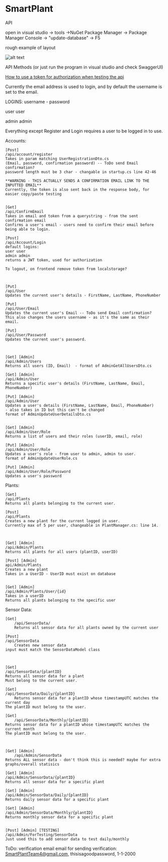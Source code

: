 # SmartPlant
API

open in visual studio -> tools ->NuGet Package Manager -> Package Manager Console -> "update-database" -> F5

rough example of layout

![alt text](https://i.imgur.com/Kpu1YoR.png)



API Methods (or just run the program in visual studio and check SwaggerUI)

<a href="https://gfycat.com/vagueacademicferret">How to use a token for authorization when testing the api</a>

Currently the email address is used to login, and by default the username is set to the email.

LOGINS: username - password

user user

admin admin

Everything except Register and Login requires a user to be logged in to use.

Accounts:

	[Post]
	/api/account/register
	Takes in param matching UserRegistrationDto.cs
	(Email, password, confirmation password) -- ToDo send Email confirmation?
	password length must be 3 char - changable in startup.cs line 42-46

	**WARNING - THIS ACTUALLY SENDS A CONFIRMATION EMAIL LINK TO THE INPUTTED EMAIL**
	Currently, the token is also sent back in the response body, for easier copy/paste testing


	[Get]
	/api/ConfirmEmail
	Takes in email and token from a querystring - from the sent confirmation email
	Confirms a user's email - users need to confirm their email before being able to login.
	
	[Post]
	/api/Account/Login
	default logins: 
	user user
	admin admin
	returns a JWT token, used for authorization

	To logout, on frontend remove token from localstorage?

	
	
	[Put]
	/api/User
	Updates the current user's details - FirstName, LastName, PhoneNumber

	[Put]
	/api/User/Email
	Updates the current user's Email -- ToDo send Email confirmation?
	This also changes the users username - as it's the same as their email.

	[Put]
	/api/User/Password
	Updates the current user's password.

	
	
	[Get] [Admin]
	/api/Admin/Users
	Returns all users (ID, Email)  - format of AdminGetAllUsersDto.cs

	[Get] [Admin]
	/api/Admin/User	
	Returns a specific user's details (FirstName, LastName, Email, PhoneNumber)	

	[Put] [Admin]
	/api/Admin/User	
	Updates a user's details (FirstName, LastName, Email, PhoneNumber)
	- also takes in ID but this can't be changed
	format of AdminUpdateUserDetailsDto.cs


	[Get] [Admin]
	/api/Admin/User/Role
	Returns a list of users and their roles (userID, email, role)

	[Put] [Admin]
	/api/Admin/User/Role
	Updates a user's role - from user to admin, admin to user.
	format of AdminUpdateUserRole.cs

	[Put] [Admin]
	/api/Admin/User/Role/Password
	Updates a user's password 
	

Plants:

	[Get]
	/api/Plants
	Returns all plants belonging to the current user.	

	[Post]
	/api/Plants
	Creates a new plant for the current logged in user.
	Currently max of 5 per user, changeable in PlantManager.cs: line 14.



	[Get] [Admin]
	/api/Admin/Plants	
	Returns all plants for all users (plantID, userID)
	
	[Post] [Admin]
	api/Admin/Plants
	Creates a new plant
	Takes in a UserID - UserID must exist on database


	[Get] [Admin]
	/api/Admin/Plants/User/{id}
	Takes in a userID
	Returns all plants belonging to the specific user

		

Sensor Data:
	

	[Get]
        /api/SensorData/
        Returns all sensor data for all plants owned by the current user
	
	[Post]
	/api/SensorData
        Creates new sensor data
	input must match the SensorDataModel class


	
	[Get]
	/api/SensorData/{plantID}
	Returns all sensor data for a plant 
	Must belong to the current user.
	
 	[Get]
	/api/SensorData/Daily/{plantID}
        Returns sensor data for a plantID whose timestampUTC matches the current day
	The plantID must belong to the user.

	[Get]
        /api/SensorData/Monthly/{plantID}
	Returns sensor data for a plantID whose timestampUTC matches the current month
	The plantID must belong to the user.
	


	[Get] [Admin]
        /api/Admin/SensorData
	Returns ALL sensor data - don't think this is needed? maybe for extra graphs/overall statisics
	
	[Get] [Admin]
	/api/Admin/SensorData/{plantID}	
	Returns all sensor data for a specific plant

	[Get] [Admin]
	/api/Admin/SensorData/Daily/{plantID}
	Returns daily sensor data for a specific plant

	[Get] [Admin]
	/api/Admin/SensorData/Monthly/{plantID}
	Returns monthly sensor data for a specific plant


	[Post] [Admin] [TESTING]
	/api/Admin/ForTesting/SensorData
	Just used this to add sensor data to test daily/monthly 
	
	









ToDo: verification email
email for sending verification: SmartPlantTeam4@gmail.com, thisisagoodpassword, 1-1-2000
